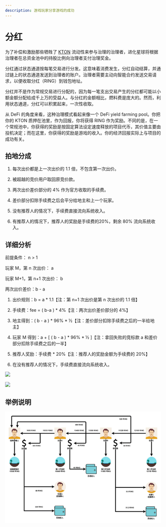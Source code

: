 ```yaml
---
description: 游戏玩家分享游戏的成功
---
```


# 分红

为了补偿和激励那些牺牲了 [KTON](../../getting-started/tokens/kton.md) 流动性来参与治理的治理者，进化星球将根据治理者在总资金池中的持股比例向治理者支付治理奖金。

分红通过状态通道按每笔交易进行分发。这意味着消费发生，分红自动结算，并通过链上的状态通道发送到治理者的账户。治理者需要主动向智能合约发送交易请求，以便收取分红（RING）到钱包地址。

分红并不是作为常规交易进行分配的，因为每一笔支出交易产生的分红都可能以小额金额分配给成千上万的受益人。与分红的金额相比，燃料费是庞大的。然而，利用状态通道，分红可以积累起来，一次性收取。

从 DeFi 的角度来看，这种治理模式看起来像一个 DeFi yield farming pool。你把你的 KTON 质押在池里，作为回报，你将获得 RING 作为奖励。不同的是，在一个常规池中，你获得的奖励是按固定算法设定速度释放的项目代币，其价值主要由投机决定；而在这里，你获得的奖励是游戏的收入。你的经济回报实际上与项目的成功有关。

## 拍地分成

1. 每次出价都是上一次出价的 1.1 倍，不包含第一次出价。

2. 被超越的竞价用户取回原竞价款。

3. 两次出价差价部分的 4% 作为官方收取的手续费。

4. 差价部分扣除手续费之后会平分给地主和上一个玩家。

5. 没有推荐人的情况下，手续费直接流向系统收入。

6. 有推荐人的情况下，推荐人的奖励是手续费的20%，剩余 80% 流向系统收入。


## 详细分析

前提条件： n &gt; 1

玩家 M，第 n 次出价： a

玩家 M+1，第 n+1 次出价： b

两次出价差价：b - a

1. 出价规则：b = a \* 1.1【注：第 n+1 次出价是第 n 次出价的 1.1 倍】

2. 手续费：fee = \( b-a \) \* 4%【注：两次出价差价部分的 4%】

3. 地主得到：\( b - a \) \* 96% \* ½【注：差价部分扣除手续费之后的一半给地主】

4. 玩家 M 得到：a + \[ \( b - a \) \* 96% \* ½ \]【注：拿回失败的竞标款 a 和差价部分扣除手续费之后的一半】

5. 推荐人奖励：手续费 \* 20%【注：推荐人的奖励金额为手续费的 20%】

6. 在没有推荐人的情况下，手续费直接流向系统收入。


![](https://imgland.oss-cn-hangzhou.aliyuncs.com/photo/2018/78fdda1d-c8e1-4f91-baba-08a01c061485.jpg?x-oss-process=image/resize,w_1920)

![](https://imgland.oss-cn-hangzhou.aliyuncs.com/photo/2018/493cf263-dcb2-4791-a974-9f0fbd3800c3.jpg?x-oss-process=image/resize,w_1920)

## 举例说明

![](../../.gitbook/assets/auction-revenue.png)

